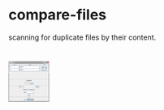 # compare-files
scanning for duplicate files by their content.

# <img src="src/docs/images/compare-files.png" width="80" height="80">